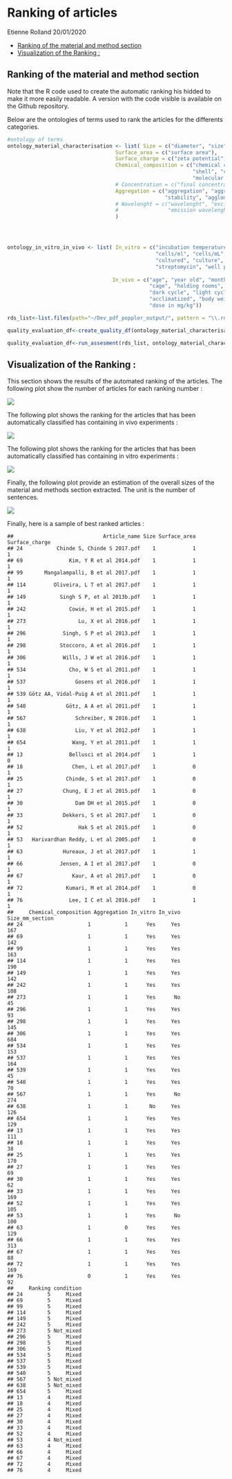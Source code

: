 Ranking of articles
================
Etienne Rolland
20/01/2020

  - [Ranking of the material and method
    section](#ranking-of-the-material-and-method-section)
  - [Visualization of the Ranking :](#visualization-of-the-ranking)

## Ranking of the material and method section

Note that the R code used to create the automatic ranking his hidded to
make it more easily readable. A version with the code visible is
available on the Github repository.

Below are the ontologies of terms used to rank the articles for the
differents categories.

``` r
#ontology of terms
ontology_material_characterisation <- list( Size = c("diameter", "size", "dimension", "radius", "nm"), 
                                   Surface_area = c("surface area"), 
                                   Surface_charge = c("zeta potential", "surface charge", "mv"),
                                   Chemical_composition = c("chemical composition", "coating", "core",
                                                            "shell", "content", "configuration", 
                                                            "molecular ratio"),
                                   # Concentration = c("final concentration", "dilution", "diluted", "mM"),
                                   Aggregation = c("aggregation", "aggregate", "polydisperse", "monodisperse",
                                                   "stability", "agglomeration", "stable", "agglomerate") #,
                                   # Wavelenght = c("wavelenght", "excitation wavelenght", "excitation", "emission",
                                   #                "emission wavelenght")
                                   )




ontology_in_vitro_in_vivo <- list( In_vitro = c("incubation temperature", "incubator", "incubated", "viability",
                                                "cells/ml", "cells/mL",  "cells/well", "cells per well", 
                                                "cultured", "culture", "medium", "media", "penicillin", "% of CO",
                                                "streptomycin", "well plates", "well plate", "cell line", "cells"), 
                                   
                                  In_vivo = c("age", "year old", "month old", "year-old", "month-old", 
                                              "cage", "holding rooms", "housed", "facility", "diet", "ad libitum",
                                              "dark cycle", "light cycle", "euthanized", "acclimate",
                                              "acclimatized", "body weight", "administration route", 
                                              "dose in mg/kg"))
```

``` r
rds_list<-list.files(path="~/Dev_pdf_poppler_output/", pattern = "\\.rds$", recursive=TRUE)

quality_evaluation_df<-create_quality_df(ontology_material_characterisation)

quality_evaluation_df<-run_assesment(rds_list, ontology_material_characterisation, ontology_in_vitro_in_vivo)
```

## Visualization of the Ranking :

This section shows the results of the automated ranking of the articles.
The following plot show the number of articles for each ranking number :

![](Ranking_articles_files/figure-gfm/unnamed-chunk-4-1.png)<!-- -->

The following plot shows the ranking for the articles that has been
automatically classified has containing in vivo experiments :

![](Ranking_articles_files/figure-gfm/unnamed-chunk-5-1.png)<!-- -->

The following plot shows the ranking for the articles that has been
automatically classified has containing in vitro experiments :

![](Ranking_articles_files/figure-gfm/unnamed-chunk-6-1.png)<!-- -->

Finally, the following plot provide an estimation of the overall sizes
of the material and methods section extracted. The unit is the number of
sentences.

![](Ranking_articles_files/figure-gfm/unnamed-chunk-7-1.png)<!-- -->

Finally, here is a sample of best ranked articles :

    ##                             Article_name Size Surface_area Surface_charge
    ## 24           Chinde S, Chinde S 2017.pdf    1            1              1
    ## 69               Kim, Y R et al 2014.pdf    1            1              1
    ## 99       Mangalampalli, B et al 2017.pdf    1            1              1
    ## 114         Oliveira, L T et al 2017.pdf    1            1              1
    ## 149           Singh S P, et al 2013b.pdf    1            1              1
    ## 242              Cowie, H et al 2015.pdf    1            1              1
    ## 273                 Lu, X et al 2016.pdf    1            1              1
    ## 296            Singh, S P et al 2013.pdf    1            1              1
    ## 298           Stoccoro, A et al 2016.pdf    1            1              1
    ## 306            Wills, J W et al 2016.pdf    1            1              1
    ## 534              Cho, W S et al 2011.pdf    1            1              1
    ## 537                Gosens et al 2016.pdf    1            1              1
    ## 539 Götz AA, Vidal-Puig A et al 2011.pdf    1            1              1
    ## 540             Götz, A A et al 2011.pdf    1            1              1
    ## 567                Schreiber, N 2016.pdf    1            1              1
    ## 638                Liu, Y et al 2012.pdf    1            1              1
    ## 654               Wang, Y et al 2011.pdf    1            1              1
    ## 13               Bellusci et al 2014.pdf    1            1              0
    ## 18                Chen, L et al 2017.pdf    1            0              1
    ## 25              Chinde, S et al 2017.pdf    1            0              1
    ## 27             Chung, E J et al 2015.pdf    1            0              1
    ## 30                 Dam DH et al 2015.pdf    1            0              1
    ## 33             Dekkers, S et al 2017.pdf    1            0              1
    ## 52                  Hak S et al 2015.pdf    1            0              1
    ## 53   Harivardhan Reddy, L et al 2005.pdf    1            0              1
    ## 63             Hureaux, J et al 2017.pdf    1            1              1
    ## 66            Jensen, A I et al 2017.pdf    1            0              1
    ## 67                Kaur, A et al 2017.pdf    1            0              1
    ## 72              Kumari, M et al 2014.pdf    1            0              1
    ## 76               Lee, I C et al 2016.pdf    1            1              1
    ##     Chemical_composition Aggregation In_vitro In_vivo Size_mm_section
    ## 24                     1           1      Yes     Yes             167
    ## 69                     1           1      Yes     Yes             142
    ## 99                     1           1      Yes     Yes             163
    ## 114                    1           1      Yes     Yes             190
    ## 149                    1           1      Yes     Yes             142
    ## 242                    1           1      Yes     Yes             108
    ## 273                    1           1      Yes      No              45
    ## 296                    1           1      Yes     Yes              93
    ## 298                    1           1      Yes     Yes             145
    ## 306                    1           1      Yes     Yes             684
    ## 534                    1           1      Yes     Yes             153
    ## 537                    1           1      Yes     Yes             164
    ## 539                    1           1      Yes     Yes              45
    ## 540                    1           1      Yes     Yes              70
    ## 567                    1           1      Yes      No             274
    ## 638                    1           1       No     Yes             126
    ## 654                    1           1      Yes     Yes             129
    ## 13                     1           1      Yes     Yes             111
    ## 18                     1           1      Yes     Yes              38
    ## 25                     1           1      Yes     Yes             170
    ## 27                     1           1      Yes     Yes              69
    ## 30                     1           1      Yes     Yes              62
    ## 33                     1           1      Yes     Yes             169
    ## 52                     1           1      Yes     Yes             105
    ## 53                     1           1      Yes      No             100
    ## 63                     1           0      Yes     Yes             129
    ## 66                     1           1      Yes     Yes             313
    ## 67                     1           1      Yes     Yes              88
    ## 72                     1           1      Yes     Yes             169
    ## 76                     0           1      Yes     Yes              92
    ##     Ranking condition
    ## 24        5     Mixed
    ## 69        5     Mixed
    ## 99        5     Mixed
    ## 114       5     Mixed
    ## 149       5     Mixed
    ## 242       5     Mixed
    ## 273       5 Not_mixed
    ## 296       5     Mixed
    ## 298       5     Mixed
    ## 306       5     Mixed
    ## 534       5     Mixed
    ## 537       5     Mixed
    ## 539       5     Mixed
    ## 540       5     Mixed
    ## 567       5 Not_mixed
    ## 638       5 Not_mixed
    ## 654       5     Mixed
    ## 13        4     Mixed
    ## 18        4     Mixed
    ## 25        4     Mixed
    ## 27        4     Mixed
    ## 30        4     Mixed
    ## 33        4     Mixed
    ## 52        4     Mixed
    ## 53        4 Not_mixed
    ## 63        4     Mixed
    ## 66        4     Mixed
    ## 67        4     Mixed
    ## 72        4     Mixed
    ## 76        4     Mixed
